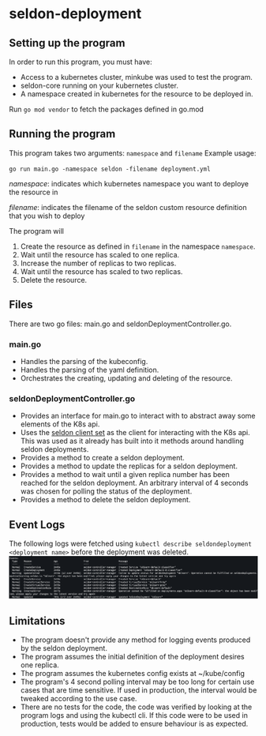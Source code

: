 # seldon-deployment

## Setting up the program

In order to run this program, you must have:

- Access to a kubernetes cluster, minkube was used to test the program.
- seldon-core running on your kubernetes cluster.
- A namespace created in kubernetes for the resource to be deployed in.

Run `go mod vendor` to fetch the packages defined in go.mod

## Running the program

This program takes two arguments:
`namespace` and `filename`
Example usage:

`go run main.go -namespace seldon -filename deployment.yml`

*namespace*: indicates which kubernetes namespace you want to deploye the resource in

*filename*: indicates the filename of the seldon custom resource definition that you wish to deploy

The program will

1. Create the resource as defined in `filename` in the namespace `namespace`.
2. Wait until the resource has scaled to one replica.
3. Increase the number of replicas to two replicas.
4. Wait until the resource has scaled to two replicas.
5. Delete the resource.

## Files

There are two go files: main.go and seldonDeploymentController.go.

### main.go

- Handles the parsing of the kubeconfig.
- Handles the parsing of the yaml definition.
- Orchestrates the creating, updating and deleting of the resource.

### seldonDeploymentController.go

- Provides an interface for main.go to interact with to abstract away some elements of the K8s api.
- Uses the [seldon client set]("github.com/seldonio/seldon-core/operator/client/machinelearning.seldon.io/v1/clientset/versioned") as the client for interacting with the K8s api. This was used as it already has built into it methods around handling seldon deployments.
- Provides a method to create a seldon deployment.
- Provides a method to update the replicas for a seldon deployment.
- Provides a method to wait until a given replica number has been reached for the seldon deployment. An arbitrary interval of 4 seconds was chosen for polling the status of the deployment.
- Provides a method to delete the seldon deployment.

## Event Logs

The following logs were fetched using `kubectl describe seldondeployment <deployment name>` before the deployment was deleted.
![Event logs](./event_logs.png)

## Limitations

- The program doesn't provide any method for logging events produced by the seldon deployment.
- The program assumes the initial definition of the deployment desires one replica.
- The program assumes the kubernetes config exists at ~/kube/config
- The program's 4 second polling interval may be too long for certain use cases that are time sensitive. If used in production, the interval would be tweaked according to the use case.
- There are no tests for the code, the code was verified by looking at the program logs and using the kubectl cli. If this code were to be used in production, tests would be added to ensure behaviour is as expected.
